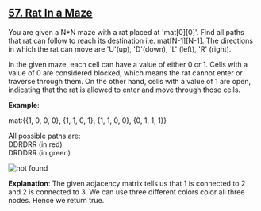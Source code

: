 <h2><a href="https://www.codingninjas.com/studio/problems/rat-in-a-maze-_8842357?utm_source=striver&utm_medium=website&utm_campaign=a_zcoursetuf">57. Rat In a Maze</a></h2>

You are given a N*N maze with a rat placed at 'mat[0][0]'. Find all paths that rat can follow to reach its destination i.e. mat[N-1][N-1]. The directions in which the rat can move are 'U'(up), 'D'(down), 'L' (left), 'R' (right).

In the given maze, each cell can have a value of either 0 or 1. Cells with a value of 0 are considered blocked, which means the rat cannot enter or traverse through them. On the other hand, cells with a value of 1 are open, indicating that the rat is allowed to enter and move through those cells.


**Example**:

mat:{{1, 0, 0, 0},
     {1, 1, 0, 1},
     {1, 1, 0, 0},
     {0, 1, 1, 1}}

All possible paths are:</br>
DDRDRR (in red)</br>
DRDDRR (in green)</br>

<img src="https://files.codingninjas.in/untitled-21-28443.jpg" alt="not found">


**Explanation**: The given adjacency matrix tells us that 1 is connected to 2 and 2 is connected to 3. We can use three different colors  color all three nodes.
Hence we return true.